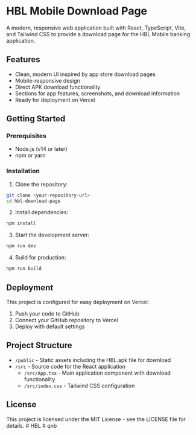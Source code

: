# HBL Mobile Download Page

A modern, responsive web application built with React, TypeScript, Vite, and Tailwind CSS to provide a download page for the HBL Mobile banking application.

## Features

- Clean, modern UI inspired by app store download pages
- Mobile-responsive design
- Direct APK download functionality
- Sections for app features, screenshots, and download information
- Ready for deployment on Vercel

## Getting Started

### Prerequisites

- Node.js (v14 or later)
- npm or yarn

### Installation

1. Clone the repository:
```bash
git clone <your-repository-url>
cd hbl-download-page
```

2. Install dependencies:
```bash
npm install
```

3. Start the development server:
```bash
npm run dev
```

4. Build for production:
```bash
npm run build
```

## Deployment

This project is configured for easy deployment on Vercel:

1. Push your code to GitHub
2. Connect your GitHub repository to Vercel
3. Deploy with default settings

## Project Structure

- `/public` - Static assets including the HBL.apk file for download
- `/src` - Source code for the React application
  - `/src/App.tsx` - Main application component with download functionality
  - `/src/index.css` - Tailwind CSS configuration

## License

This project is licensed under the MIT License - see the LICENSE file for details.
#   H B L  
 #   q n b  
 